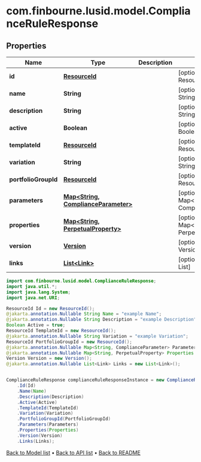 # com.finbourne.lusid.model.ComplianceRuleResponse

## Properties

Name | Type | Description | Notes
------------ | ------------- | ------------- | -------------
**id** | [**ResourceId**](ResourceId.md) |  | [optional] [default to ResourceId]
**name** | **String** |  | [optional] [default to String]
**description** | **String** |  | [optional] [default to String]
**active** | **Boolean** |  | [optional] [default to Boolean]
**templateId** | [**ResourceId**](ResourceId.md) |  | [optional] [default to ResourceId]
**variation** | **String** |  | [optional] [default to String]
**portfolioGroupId** | [**ResourceId**](ResourceId.md) |  | [optional] [default to ResourceId]
**parameters** | [**Map&lt;String, ComplianceParameter&gt;**](ComplianceParameter.md) |  | [optional] [default to Map<String, ComplianceParameter>]
**properties** | [**Map&lt;String, PerpetualProperty&gt;**](PerpetualProperty.md) |  | [optional] [default to Map<String, PerpetualProperty>]
**version** | [**Version**](Version.md) |  | [optional] [default to Version]
**links** | [**List&lt;Link&gt;**](Link.md) |  | [optional] [default to List<Link>]

```java
import com.finbourne.lusid.model.ComplianceRuleResponse;
import java.util.*;
import java.lang.System;
import java.net.URI;

ResourceId Id = new ResourceId();
@jakarta.annotation.Nullable String Name = "example Name";
@jakarta.annotation.Nullable String Description = "example Description";
Boolean Active = true;
ResourceId TemplateId = new ResourceId();
@jakarta.annotation.Nullable String Variation = "example Variation";
ResourceId PortfolioGroupId = new ResourceId();
@jakarta.annotation.Nullable Map<String, ComplianceParameter> Parameters = new Map<String, ComplianceParameter>();
@jakarta.annotation.Nullable Map<String, PerpetualProperty> Properties = new Map<String, PerpetualProperty>();
Version Version = new Version();
@jakarta.annotation.Nullable List<Link> Links = new List<Link>();


ComplianceRuleResponse complianceRuleResponseInstance = new ComplianceRuleResponse()
    .Id(Id)
    .Name(Name)
    .Description(Description)
    .Active(Active)
    .TemplateId(TemplateId)
    .Variation(Variation)
    .PortfolioGroupId(PortfolioGroupId)
    .Parameters(Parameters)
    .Properties(Properties)
    .Version(Version)
    .Links(Links);
```


[Back to Model list](../README.md#documentation-for-models) &#8226; [Back to API list](../README.md#documentation-for-api-endpoints) &#8226; [Back to README](../README.md)
